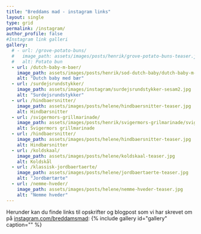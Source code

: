 ```yaml
---
title: "Breddams mad - instagram links"
layout: single
type: grid
permalink: /instagram/
author_profile: false
#Instagram link galleri
gallery:
  # - url: /grove-potato-buns/
  #   image_path: assets/images/posts/henrik/grove-potato-buns-teaser.jpg
  #   alt: Potato bun
  - url: /dutch-baby-m-baer/
    image_path: assets/images/posts/henrik/sod-dutch-baby/dutch-baby-m-baer-teaser2.jpg
    alt: "Dutch baby med bær"
  - url: /surdejsrundstykker/
    image_path: assets/images/instagram/surdejsrundstykker-sesam2.jpg
    alt: "Surdejsrundstykker"
  - url: /hindbaersnitter/
    image_path: assets/images/posts/helene/hindbaersnitter-teaser.jpg
    alt: Hindbærsnitter
  - url: /svigermors-grillmarinade/
    image_path: assets/images/posts/henrik/svigermors-grilmarinade/svigermors-grillmarinade-teaser.jpg
    alt: Svigermors grillmarinade
  - url: /hindbaersnitter/
    image_path: assets/images/posts/helene/hindbaersnitter-teaser.jpg
    alt: Hindbærsnitter
  - url: /koldskaal/
    image_path: assets/images/posts/helene/koldskaal-teaser.jpg
    alt: Koldskål
  - url: /klassisk-jordbaertaerte/
    image_path: assets/images/posts/helene/jordbaertaerte-teaser.jpg
    alt: "Jordbærtærte"
  - url: /nemme-hveder/
    image_path: assets/images/posts/helene/nemme-hveder-teaser.jpg
    alt: "Nemme hveder"
---
```

Herunder kan du finde links til opskrifter og blogpost som vi har skrevet om på [instagram.com/breddamsmad](https://instagram.com/breddamsmad): 
{% include gallery id="gallery"  caption="" %}
